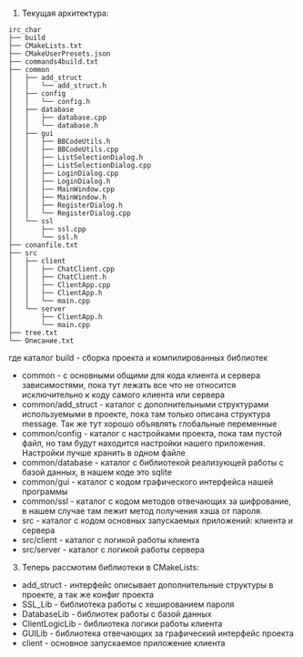 1) Текущая архитектура:
```
irc_char
├── build
├── CMakeLists.txt
├── CMakeUserPresets.json
├── commands4build.txt
├── common
│   ├── add_struct
│   │   └── add_struct.h
│   ├── config
│   │   └── config.h
│   ├── database
│   │   ├── database.cpp
│   │   └── database.h
│   ├── gui
│   │   ├── BBCodeUtils.h
│   │   ├── BBCodeUtils.cpp
│   │   ├── ListSelectionDialog.h
│   │   ├── ListSelectionDialog.cpp
│   │   ├── LoginDialog.cpp
│   │   ├── LoginDialog.h
│   │   ├── MainWindow.cpp
│   │   ├── MainWindow.h
│   │   ├── RegisterDialog.h
│   │   └── RegisterDialog.cpp
│   └── ssl
│       ├── ssl.cpp
│       └── ssl.h
├── conanfile.txt
├── src
│   ├── client
│   │   ├── ChatClient.cpp
│   │   ├── ChatClient.h
│   │   ├── ClientApp.cpp
│   │   ├── ClientApp.h
│   │   └── main.cpp
│   └── server
│       ├── ClientApp.h
│       └── main.cpp
├── tree.txt
└── Описание.txt
```
где каталог build - сборка проекта и компилированных библиотек
- common - с основными общими для кода клиента и сервера зависимостями, пока тут лежать все что не относится исключительно к коду самого клиента или сервера
- common/add_struct - каталог с дополнительными структурами используемыми в проекте, пока там только описана структура message. Так же тут хорошо объявлять глобальные переменные
- common/config - каталог с настройками проекта, пока там пустой файл, но там будут находится настройки нашего приложения. Настройки лучше хранить в одном файле
- common/database - каталог с библиотекой реализующей работы с базой данных, в нашем коде это sqlite
- common/gui - каталог с кодом графического интерфейса нашей программы
- common/ssl - каталог с кодом методов отвечающих за шифрование, в нашем случае там лежит метод получения хэша от пароля.
- src - каталог с кодом основных запускаемых приложений: клиента и сервера
- src/client - каталог с логикой работы клиента
- src/server - каталог с логикой работы сервера

3) Теперь рассмотим библиотеки в CMakeLists:
- add_struct - интерфейс описывает дополнительные структуры в проекте, а так же конфиг проекта
- SSL_Lib - библиотека работы с хешированием пароля
- DatabaseLib - библиотек работы с базой данных
- ClientLogicLib - библиотека логики работы клиента
- GUILib - библиотека отвечающих за графический интерфейс проекта
- client - основное запускаемое приложение клиента
